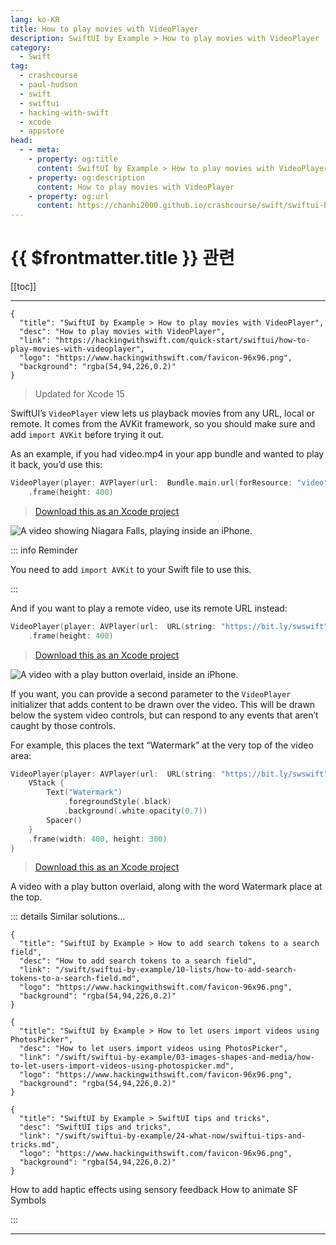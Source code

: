 ```yaml
---
lang: ko-KR
title: How to play movies with VideoPlayer
description: SwiftUI by Example > How to play movies with VideoPlayer
category:
  - Swift
tag: 
  - crashcourse
  - paul-hudson
  - swift
  - swiftui
  - hacking-with-swift
  - xcode
  - appstore
head:
  - - meta:
    - property: og:title
      content: SwiftUI by Example > How to play movies with VideoPlayer
    - property: og:description
      content: How to play movies with VideoPlayer
    - property: og:url
      content: https://chanhi2000.github.io/crashcourse/swift/swiftui-by-example/03-images-shapes-and-media/how-to-play-movies-with-videoplayer.html
---
```


# {{ $frontmatter.title }} 관련

[[toc]]

---

```component VPCard
{
  "title": "SwiftUI by Example > How to play movies with VideoPlayer",
  "desc": "How to play movies with VideoPlayer",
  "link": "https://hackingwithswift.com/quick-start/swiftui/how-to-play-movies-with-videoplayer",
  "logo": "https://www.hackingwithswift.com/favicon-96x96.png",
  "background": "rgba(54,94,226,0.2)"
}
```

> Updated for Xcode 15

SwiftUI’s `VideoPlayer` view lets us playback movies from any URL, local or remote. It comes from the AVKit framework, so you should make sure and add `import AVKit` before trying it out.

As an example, if you had video.mp4 in your app bundle and wanted to play it back, you’d use this:

```swift
VideoPlayer(player: AVPlayer(url:  Bundle.main.url(forResource: "video", withExtension: "mp4")!))
    .frame(height: 400)
```

> [<FontIcon icon="fas fa-file-zipper"/>Download this as an Xcode project](https://www.hackingwithswift.com/files/projects/swiftui/how-to-play-movies-with-videoplayer-1.zip)

![A video showing Niagara Falls, playing inside an iPhone.](https://www.hackingwithswift.com/img/books/quick-start/swiftui/how-to-play-movies-with-videoplayer-1~dark.png)

::: info Reminder

You need to add `import AVKit` to your Swift file to use this.

:::

And if you want to play a remote video, use its remote URL instead:

```swift
VideoPlayer(player: AVPlayer(url:  URL(string: "https://bit.ly/swswift")!))
    .frame(height: 400)
```

> [<FontIcon icon="fas fa-file-zipper"/>Download this as an Xcode project](https://www.hackingwithswift.com/files/projects/swiftui/how-to-play-movies-with-videoplayer-2.zip)

![A video with a play button overlaid, inside an iPhone.](https://www.hackingwithswift.com/img/books/quick-start/swiftui/how-to-play-movies-with-videoplayer-2~dark.png)

If you want, you can provide a second parameter to the `VideoPlayer` initializer that adds content to be drawn over the video. This will be drawn below the system video controls, but can respond to any events that aren’t caught by those controls.

For example, this places the text “Watermark” at the very top of the video area:

```swift
VideoPlayer(player: AVPlayer(url:  URL(string: "https://bit.ly/swswift")!)) {
    VStack {
        Text("Watermark")
            .foregroundStyle(.black)
            .background(.white.opacity(0.7))
        Spacer()
    }
    .frame(width: 400, height: 300)
}
```

> [<FontIcon icon="fas fa-file-zipper"/>Download this as an Xcode project](https://www.hackingwithswift.com/files/projects/swiftui/how-to-play-movies-with-videoplayer-3.zip)

A video with a play button overlaid, along with the word Watermark place at the top.

::: details Similar solutions…

```component VPCard
{
  "title": "SwiftUI by Example > How to add search tokens to a search field",
  "desc": "How to add search tokens to a search field",
  "link": "/swift/swiftui-by-example/10-lists/how-to-add-search-tokens-to-a-search-field.md",
  "logo": "https://www.hackingwithswift.com/favicon-96x96.png",
  "background": "rgba(54,94,226,0.2)"
}
```

```component VPCard
{
  "title": "SwiftUI by Example > How to let users import videos using PhotosPicker",
  "desc": "How to let users import videos using PhotosPicker",
  "link": "/swift/swiftui-by-example/03-images-shapes-and-media/how-to-let-users-import-videos-using-photospicker.md",
  "logo": "https://www.hackingwithswift.com/favicon-96x96.png",
  "background": "rgba(54,94,226,0.2)"
}
```

```component VPCard
{
  "title": "SwiftUI by Example > SwiftUI tips and tricks",
  "desc": "SwiftUI tips and tricks",
  "link": "/swift/swiftui-by-example/24-what-now/swiftui-tips-and-tricks.md",
  "logo": "https://www.hackingwithswift.com/favicon-96x96.png",
  "background": "rgba(54,94,226,0.2)"
}
```

How to add haptic effects using sensory feedback
How to animate SF Symbols

:::

---

<TagLinks />